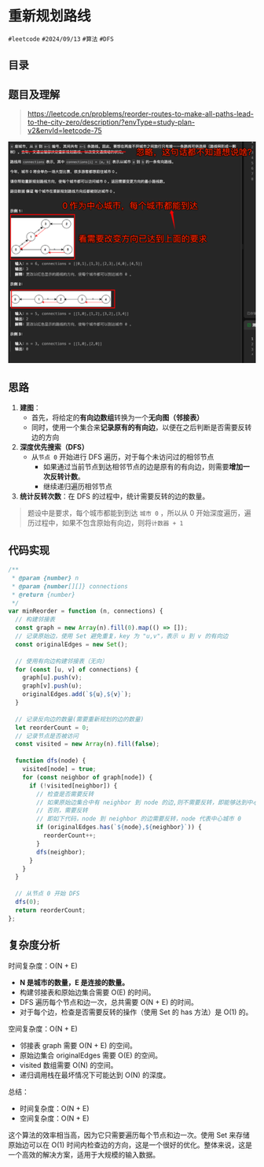 
# 重新规划路线


`#leetcode`   `#2024/09/13`  `#算法`  `#DFS` 


## 目录
<!-- toc -->
 ## 题目及理解 

> https://leetcode.cn/problems/reorder-routes-to-make-all-paths-lead-to-the-city-zero/description/?envType=study-plan-v2&envId=leetcode-75

![图片&文件](./files/Pastedimage20240913064057.png)

## 思路

1. **建图**：
	- 首先，将给定的**有向边数组**转换为一个**无向图（邻接表）**
	- 同时，使用一个集合来**记录原有的有向边**，以便在之后判断是否需要反转边的方向
2. **深度优先搜索（DFS）**
    - 从`节点 0` 开始进行 DFS 遍历，对于每个未访问过的相邻节点
        - 如果通过当前节点到达相邻节点的边是原有的有向边，则需要**增加一次反转计数**。
        - 继续递归遍历相邻节点
3. **统计反转次数**：在 DFS 的过程中，统计需要反转的边的数量。

> 题设中是要求，每个城市都能到到达 `城市 0` ，所以从 0 开始深度遍历，遍历过程中，如果不包含原始有向边，则将`计数器 + 1`


## 代码实现

```javascript hl:28-31
/**
 * @param {number} n
 * @param {number[][]} connections
 * @return {number}
 */
var minReorder = function (n, connections) {
  // 构建邻接表
  const graph = new Array(n).fill(0).map(() => []);
  // 记录原始边，使用 Set 避免重复，key 为 "u,v"，表示 u 到 v 的有向边
  const originalEdges = new Set();

  // 使用有向边构建邻接表（无向）
  for (const [u, v] of connections) {
    graph[u].push(v);
    graph[v].push(u);
    originalEdges.add(`${u},${v}`);
  }

  // 记录反向边的数量(需要重新规划的边的数量)
  let reorderCount = 0;
  // 记录节点是否被访问
  const visited = new Array(n).fill(false);

  function dfs(node) {
    visited[node] = true;
    for (const neighbor of graph[node]) {
      if (!visited[neighbor]) {
        // 检查是否需要反转
        // 如果原始边集合中有 neighbor 到 node 的边,则不需要反转，即能够达到中心城市 0
        // 否则，需要反转
        // 即如下代码，node 到 neighbor 的边需要反转，node 代表中心城市 0
        if (originalEdges.has(`${node},${neighbor}`)) {
          reorderCount++;
        }
        dfs(neighbor);
      }
    }
  }

  // 从节点 0 开始 DFS
  dfs(0);
  return reorderCount;
};

```

## 复杂度分析



时间复杂度：O(N + E)
- **N 是城市的数量，E 是连接的数量。**
- 构建邻接表和原始边集合需要 O(E) 的时间。
- DFS 遍历每个节点和边一次，总共需要 O(N + E) 的时间。
- 对于每个边，检查是否需要反转的操作（使用 Set 的 has 方法）是 O(1) 的。

空间复杂度：O(N + E)
- 邻接表 graph 需要 O(N + E) 的空间。
- 原始边集合 originalEdges 需要 O(E) 的空间。
- visited 数组需要 O(N) 的空间。
- 递归调用栈在最坏情况下可能达到 O(N) 的深度。

总结：
- 时间复杂度：O(N + E)
- 空间复杂度：O(N + E)

这个算法的效率相当高，因为它只需要遍历每个节点和边一次。使用 Set 来存储原始边可以在 O(1) 时间内检查边的方向，这是一个很好的优化。整体来说，这是一个高效的解决方案，适用于大规模的输入数据。